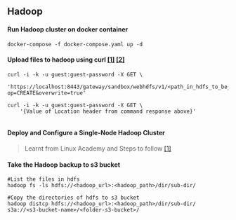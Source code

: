 ## Hadoop

#### Run Hadoop cluster on docker container
```
docker-compose -f docker-compose.yaml up -d
```

#### Upload files to hadoop using curl [[1]](https://knox.apache.org/books/knox-0-6-0/user-guide.html) [[2]](https://hadoop.apache.org/docs/r1.0.4/webhdfs.html#CREATE)
```
curl -i -k -u guest:guest-password -X GET \
    'https://localhost:8443/gateway/sandbox/webhdfs/v1/<path_in_hdfs_to_be_uploaded>?op=CREATE&overwrite=true'

curl -i -k -u guest:guest-password -X GET \
    '{Value of Location header from command response above}'
    
``` 

#### Deploy and Configure a Single-Node Hadoop Cluster
> Learnt from Linux Academy and Steps to follow [[1]](https://github.com/hisrarul/history/blob/master/hadoop/hadoop_single_node_cluster.md)

#### Take the Hadoop backup to s3 bucket
```
#List the files in hdfs
hadoop fs -ls hdfs://<hadoop_url>:<hadoop_path>/dir/sub-dir/

#Copy the directories of hdfs to s3 bucket
hadoop distcp hdfs://<hadoop_url>:<hadoop_path>/dir/sub-dir/ s3a://<s3-bucket-name>/<folder-s3-bucket>/
```
